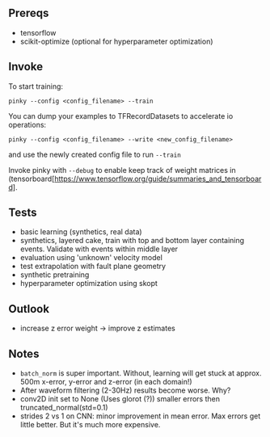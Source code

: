 Prereqs
-------

 - tensorflow
 - scikit-optimize (optional for hyperparameter optimization)

Invoke
------

To start training:

    pinky --config <config_filename> --train

You can dump your examples to TFRecordDatasets to accelerate io operations:

    pinky --config <config_filename> --write <new_config_filename>

and use the newly created config file to run `--train`

Invoke pinky with `--debug` to enable keep track of weight matrices in
(tensorboard[https://www.tensorflow.org/guide/summaries_and_tensorboard].

Tests
-----

 - basic learning (synthetics, real data)
 - synthetics, layered cake, train with top and bottom layer containing events.
        Validate with events within middle layer
 - evaluation using 'unknown' velocity model
 - test extrapolation with fault plane geometry
 - synthetic pretraining
 - hyperparameter optimization using skopt

Outlook
-------

 - increase z error weight -> improve z estimates


Notes
-----

 - `batch_norm` is super important. Without, learning will get stuck at approx.
   500m x-error, y-error and z-error (in each domain!)
 - After waveform filtering (2-30Hz) results become worse. Why?
 - conv2D init set to None (Uses glorot (?)) smaller errors then
     truncated_normal(std=0.1)
 - strides 2 vs 1 on CNN: minor improvement in mean error. Max errors get little
   better. But it's much more expensive.
